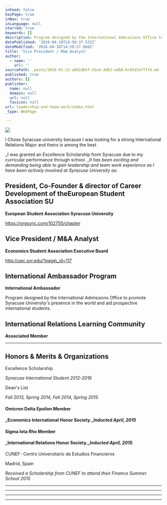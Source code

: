 ```yaml
---
inFeed: false
hasPage: true
inNav: true
inLanguage: null
starred: true
keywords: []
description: Program designed by the International Admissions Office to promote Syracuse University’s presence in the world and aid prospective international students.
datePublished: '2016-04-18T14:50:37.532Z'
dateModified: '2016-04-18T14:50:27.866Z'
title: 'Vice President / M&A Analyst'
author:
  - name: ''
    url: ''
sourcePath: _posts/2016-01-22-a0d1db5f-d1e4-4d62-adb8-6c85d3a7fffd.md
published: true
authors: []
publisher:
  name: null
  domain: null
  url: null
  favicon: null
url: leadership-and-team-work/index.html
_type: WebPage

---
```

![](https://s3-us-west-2.amazonaws.com/the-grid-img/p/e08168e7dae190afe1a75fb52652dfade74bd151.png)

I Chose Syracuse university because I was looking for a strong International Relations Major and theirs is among the best

_I was granted an Excellence Scholarship from Syracuse due to my curricular performance through school. __It has been exciting and demanding being able to gain leadership and team work experience as I have been actively involved at Syracuse University as:_

## President, Co-Founder & director of Career Development of theEuropean Student Association SU

**European Student Association Syracuse University**

https://orgsync.com/102755/chapter

## Vice President / M&A Analyst

**Economics Student Association Executive Board**

http://uec.syr.edu/?page\_id=117

## International Ambassador Program

**International Ambassador**

Program designed by the International Admissions Office to promote Syracuse University's presence in the world and aid prospective international students.

## International Relations Learning Community

**Associated Member**

****

## Honors & Merits & Organizations

Excellence Scholarship

_Syracuse International Student 2012-2016_

Dean's List

_Fall 2013, Spring 2014, Fall 2014, Spring 2015\._

#### Omicron Delta Epsilon Member

#### _Economics International Honor Society.__Inducted April, 2015_

#### Sigma Iota Rho Member

#### _International Relations Honor Society.__Inducted April, 2015\._

CUNEF- Centro Universitario de Estudios Financieros

Madrid, Spain

_Received a Scholarship from CUNEF to attend their Finance Summer School 2015_

****

****

****

****